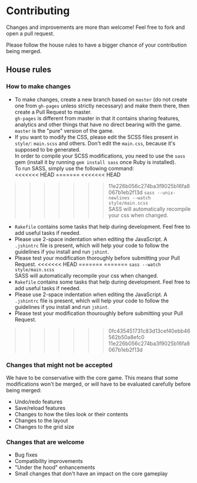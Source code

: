 # Contributing
Changes and improvements are more than welcome! Feel free to fork and open a pull request.

Please follow the house rules to have a bigger chance of your contribution being merged.

## House rules

### How to make changes
 - To make changes, create a new branch based on `master` (do not create one from `gh-pages` unless strictly necessary) and make them there, then create a Pull Request to master.  
 `gh-pages` is different from master in that it contains sharing features, analytics and other things that have no direct bearing with the game. `master` is the "pure" version of the game.
 - If you want to modify the CSS, please edit the SCSS files present in `style/`: `main.scss` and others. Don't edit the `main.css`, because it's supposed to be generated.  
 In order to compile your SCSS modifications, you need to use the `sass` gem (install it by running `gem install sass` once Ruby is installed).  
 To run SASS, simply use the following command:  
<<<<<<< HEAD
=======
<<<<<<< HEAD
>>>>>>> 11e226b056c274ba3f9025b16fa8067b1eb2f13d
 `sass --unix-newlines --watch style/main.scss`  
 SASS will automatically recompile your css when changed.
 - `Rakefile` contains some tasks that help during development. Feel free to add useful tasks if needed.
 - Please use 2-space indentation when editing the JavaScript. A `.jshintrc` file is present, which will help your code to follow the guidelines if you install and run `jshint`.
 - Please test your modification thoroughly before submitting your Pull Request.
<<<<<<< HEAD
=======
=======
 `sass --watch style/main.scss`  
 SASS will automatically recompile your css when changed.
 - `Rakefile` contains some tasks that help during development. Feel free to add useful tasks if needed.
 - Please use 2-space indentation when editing the JavaScript. A `.jshintrc` file is present, which will help your code to follow the guidelines if you install and run `jshint`.
 - Please test your modification thouroughly before submitting your Pull Request.
>>>>>>> 0fc435451731c83d13cef40ebb46562b50a8efc0
>>>>>>> 11e226b056c274ba3f9025b16fa8067b1eb2f13d

### Changes that might not be accepted
We have to be conservative with the core game. This means that some modifications won't be merged, or will have to be evaluated carefully before being merged:

 - Undo/redo features
 - Save/reload features
 - Changes to how the tiles look or their contents
 - Changes to the layout
 - Changes to the grid size

### Changes that are welcome
 - Bug fixes
 - Compatibility improvements
 - "Under the hood" enhancements
 - Small changes that don't have an impact on the core gameplay

